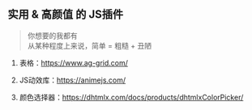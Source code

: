 ## 实用 & 高颜值 的 JS插件

> 你想要的我都有    
> 从某种程度上来说，简单 = 粗糙 + 丑陋

1. 表格：https://www.ag-grid.com/

2. JS动效库：https://animejs.com/

3. 颜色选择器：https://dhtmlx.com/docs/products/dhtmlxColorPicker/

